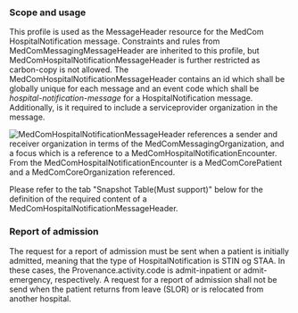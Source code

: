 ### Scope and usage 
This profile is used as the MessageHeader resource for the MedCom HospitalNotification message. Constraints and rules from MedComMessagingMessageHeader are inherited to this profile, but MedComHospitalNotificationMessageHeader is further restricted as carbon-copy is not allowed.
The MedComHospitalNotificationMessageHeader contains an id which shall be globally unique for each message and an event code which shall be *hospital-notification-message* for a HospitalNotification message. Additionally, is it required to include a serviceprovider organization in the message.

<img alt="MedComHospitalNotificationMessageHeader references a sender and receiver organization in terms of the MedComMessagingOrganization, and a focus which is a reference to a MedComHospitalNotificationEncounter. From the MedComHospitalNotificationEncounter is a MedComCorePatient and a MedComCoreOrganization referenced." src="./hospitalnotification/HospitalNotificationMessageHeader.png" style="float:none; display:block; margin-left:auto; margin-right:auto;" />

Please refer to the tab "Snapshot Table(Must support)" below for the definition of the required content of a MedComHospitalNotificationMessageHeader.

### Report of admission 
The request for a report of admission must be sent when a patient is initially admitted, meaning that the type of HospitalNotification is STIN og STAA. In these cases, the Provenance.activity.code is admit-inpatient or admit-emergency, respectively. A request for a report of admission shall not be send when the patient returns from leave (SLOR) or is relocated from another hospital. 